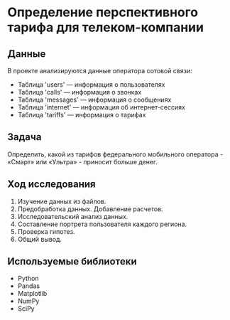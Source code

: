 # Определение перспективного тарифа для телеком-компании
## Данные
В проекте анализируются данные оператора сотовой связи:
- Таблица 'users' — информация о пользователях
- Таблица 'calls' — информация о звонках
- Таблица 'messages' — информация о сообщениях
- Таблица 'internet' — информация об интернет-сессиях
- Таблица 'tariffs' — информация о тарифах

## Задача
Определить, какой из тарифов федерального мобильного оператора - «Смарт» или «Ультра» - приносит больше денег.

## Ход исследования
 1. Изучение данных из файлов.
 2. Предобработка данных. Добавление расчетов.
 3. Исследовательский анализ данных.
 4. Составление портрета пользователя каждого региона.
 5. Проверка гипотез.
 6. Общий вывод.
 
 ## Используемые библиотеки
- Python
- Pandas
- Matplotlib
- NumPy
- SciPy
